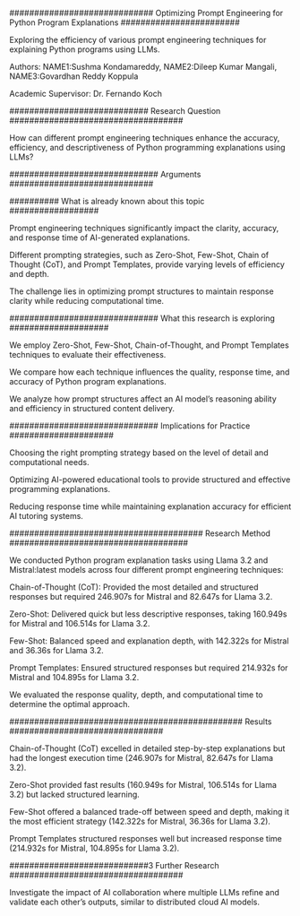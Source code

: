 ############################# Optimizing Prompt Engineering for Python Program Explanations ########################

Exploring the efficiency of various prompt engineering techniques for explaining Python programs using LLMs.

Authors: NAME1:Sushma Kondamareddy, NAME2:Dileep Kumar Mangali, NAME3:Govardhan Reddy Koppula

Academic Supervisor: Dr. Fernando Koch

############################ Research Question  ###################################

How can different prompt engineering techniques enhance the accuracy, efficiency, and descriptiveness of Python programming explanations using LLMs?

##############################  Arguments  #############################

########## What is already known about this topic ##################

Prompt engineering techniques significantly impact the clarity, accuracy, and response time of AI-generated explanations.

Different prompting strategies, such as Zero-Shot, Few-Shot, Chain of Thought (CoT), and Prompt Templates, provide varying levels of efficiency and depth.

The challenge lies in optimizing prompt structures to maintain response clarity while reducing computational time.

############################## What this research is exploring ####################

We employ Zero-Shot, Few-Shot, Chain-of-Thought, and Prompt Templates techniques to evaluate their effectiveness.

We compare how each technique influences the quality, response time, and accuracy of Python program explanations.

We analyze how prompt structures affect an AI model’s reasoning ability and efficiency in structured content delivery.

##############################  Implications for Practice #####################

Choosing the right prompting strategy based on the level of detail and computational needs.

Optimizing AI-powered educational tools to provide structured and effective programming explanations.

Reducing response time while maintaining explanation accuracy for efficient AI tutoring systems.

#######################################   Research Method  ####################################

We conducted Python program explanation tasks using Llama 3.2 and Mistral:latest models across four different prompt engineering techniques:

Chain-of-Thought (CoT): Provided the most detailed and structured responses but required 246.907s for Mistral and 82.647s for Llama 3.2.

Zero-Shot: Delivered quick but less descriptive responses, taking 160.949s for Mistral and 106.514s for Llama 3.2.

Few-Shot: Balanced speed and explanation depth, with 142.322s for Mistral and 36.36s for Llama 3.2.

Prompt Templates: Ensured structured responses but required 214.932s for Mistral and 104.895s for Llama 3.2.

We evaluated the response quality, depth, and computational time to determine the optimal approach.

###############################################    Results    ###############################

Chain-of-Thought (CoT) excelled in detailed step-by-step explanations but had the longest execution time (246.907s for Mistral, 82.647s for Llama 3.2).

Zero-Shot provided fast results (160.949s for Mistral, 106.514s for Llama 3.2) but lacked structured learning.

Few-Shot offered a balanced trade-off between speed and depth, making it the most efficient strategy (142.322s for Mistral, 36.36s for Llama 3.2).

Prompt Templates structured responses well but increased response time (214.932s for Mistral, 104.895s for Llama 3.2).



############################3 Further Research ###################################

Investigate the impact of AI collaboration where multiple LLMs refine and validate each other’s outputs, similar to distributed cloud AI models.